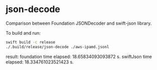 # json-decode

Comparison between Foundation JSONDecoder and swift-json library.

To build and run:
```bash
swift build -c release
./.build/release/json-decode ./aws-ipamd.jsonl
```

result:
foundation time elapsed: 18.65834093093872 s.
swiftJson time elapsed: 18.334761023521423 s.
